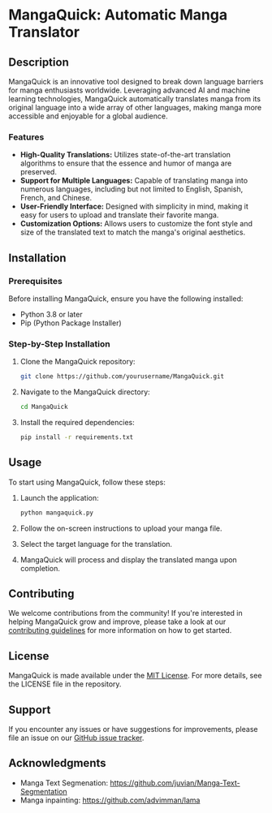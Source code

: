 # MangaQuick: Automatic Manga Translator

## Description

MangaQuick is an innovative tool designed to break down language barriers for manga enthusiasts worldwide. Leveraging advanced AI and machine learning technologies, MangaQuick automatically translates manga from its original language into a wide array of other languages, making manga more accessible and enjoyable for a global audience.

### Features

- **High-Quality Translations:** Utilizes state-of-the-art translation algorithms to ensure that the essence and humor of manga are preserved.
- **Support for Multiple Languages:** Capable of translating manga into numerous languages, including but not limited to English, Spanish, French, and Chinese.
- **User-Friendly Interface:** Designed with simplicity in mind, making it easy for users to upload and translate their favorite manga.
- **Customization Options:** Allows users to customize the font style and size of the translated text to match the manga's original aesthetics.

## Installation

### Prerequisites

Before installing MangaQuick, ensure you have the following installed:
- Python 3.8 or later
- Pip (Python Package Installer)

### Step-by-Step Installation

1. Clone the MangaQuick repository:
    ```bash
    git clone https://github.com/yourusername/MangaQuick.git
    ```

2. Navigate to the MangaQuick directory:
    ```bash
    cd MangaQuick
    ```

3. Install the required dependencies:
    ```bash
    pip install -r requirements.txt
    ```

## Usage

To start using MangaQuick, follow these steps:

1. Launch the application:
    ```bash
    python mangaquick.py
    ```

2. Follow the on-screen instructions to upload your manga file.

3. Select the target language for the translation.

4. MangaQuick will process and display the translated manga upon completion.

## Contributing

We welcome contributions from the community! If you're interested in helping MangaQuick grow and improve, please take a look at our [contributing guidelines](CONTRIBUTING.md) for more information on how to get started.

## License

MangaQuick is made available under the [MIT License](LICENSE). For more details, see the LICENSE file in the repository.

## Support

If you encounter any issues or have suggestions for improvements, please file an issue on our [GitHub issue tracker](https://github.com/yourusername/MangaQuick/issues).

## Acknowledgments
- Manga Text Segmenation: https://github.com/juvian/Manga-Text-Segmentation
- Manga inpainting: https://github.com/advimman/lama

